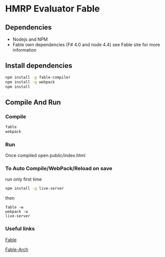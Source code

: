 # HMRP Evaluator Fable

## Dependencies
* Nodejs and NPM
* Fable own dependencies (F# 4.0 and node 4.4) see Fable site for more information

## Install dependencies
```bash
npm install -g fable-compiler
npm install -g webpack
npm install
```

## Compile And Run

### Compile

```bash
fable
webpack
```

### Run

Once compiled open public/index.html

### To Auto Compile/WebPack/Reload on save

run only first time 
```bash
npm install -g live-server
```

then

```
fable -w
webpack -w
live-server
```

### Useful links

[Fable](https://github.com/fable-compiler/)

[Fable-Arch](http://fable.io/fable-arch/#/sample/hello-world)